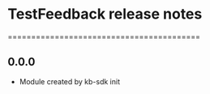 # TestFeedback release notes
=========================================

0.0.0
-----
* Module created by kb-sdk init
